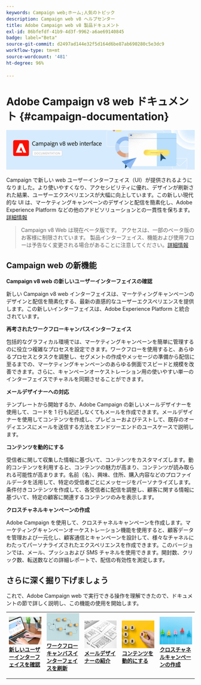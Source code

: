 ```yaml
---
keywords: Campaign web;ホーム;人気のトピック
description: Campaign web v8 ヘルプセンター
title: Adobe Campaign web v8 製品ドキュメント
exl-id: 86bfefdf-41b9-4d3f-9962-a6ae69140845
badge: label="Beta"
source-git-commit: d2497ad144e32f5d164d6be87ab690280c5e3dc9
workflow-type: tm+mt
source-wordcount: '481'
ht-degree: 96%

---
```


# Adobe Campaign v8 web ドキュメント {#campaign-documentation}

![](assets/do-not-localize/banner-documentationv8.png)

Campaign で新しい web ユーザーインターフェイス（UI）が提供されるようになりました。より使いやすくなり、アクセシビリティに優れ、デザインが刷新された結果、ユーザーエクスペリエンスが大幅に向上しています。この新しい現代的な UI は、マーケティングキャンペーンのデザインと配信を簡素化し、Adobe Experience Platform などの他のアドビソリューションとの一貫性を保ちます。[詳細情報](get-started/get-started.md)

>Campaign v8 Web は現在ベータ版です。 アクセスは、一部のベータ版のお客様に制限されています。 製品インターフェイス、機能および使用フローは予告なく変更される場合があることに注意してください。[詳細情報](rn/whats-new.md)

## Campaign web の新機能

**Campaign v8 web の新しいユーザーインターフェイスの確認**

新しい Campaign v8 web インターフェイスは、マーケティングキャンペーンのデザインと配信を簡素化する、最新の直感的なユーザーエクスペリエンスを提供します。この新しいインターフェイスは、Adobe Experience Platform と統合されています。

**再考されたワークフローキャンバスインターフェイス**

包括的なグラフィカル環境では、マーケティングキャンペーンを簡単に管理するのに役立つ複雑なプロセスを設定できます。ワークフローを使用すると、あらゆるプロセスとタスクを調整し、セグメントの作成やメッセージの準備から配信に至るまでの、マーケティングキャンペーンのあらゆる側面でスピードと規模を改善できます。さらに、キャンペーンオーケストレーション用の使いやすい単一のインターフェイスでチャネルを同期させることができます。

**メールデザイナーへの対応**

テンプレートから開始するか、Adobe Campaign の新しいメールデザイナーを使用して、コードを 1 行も記述しなくてもメールを作成できます。メールデザイナーを使用してコンテンツを作成し、プレビューおよびテストして、既存のオーディエンスにメールを送信する方法をエンドツーエンドのユースケースで説明します。

**コンテンツを動的にする**

受信者に関して収集した情報に基づいて、コンテンツをカスタマイズします。動的コンテンツを利用すると、コンテンツの魅力が高まり、コンテンツが読み取られる可能性が高まります。名前（名）、興味、住所、購入内容などのプロファイルデータを活用して、特定の受信者ごとにメッセージをパーソナライズします。条件付きコンテンツを作成して、各受信者に配信を調整し、顧客に関する情報に基づいて、特定の顧客に関連するコンテンツのみを表示します。

**クロスチャネルキャンペーンの作成**

Adobe Campaign を使用して、クロスチャネルキャンペーンを作成します。マーケティングキャンペーンオーケストレーション機能を使用すると、顧客データを管理および一元化し、顧客通信とキャンペーンを設計して、様々なチャネルにわたってパーソナライズされたエクスペリエンスを作成できます。このバージョンでは、メール、プッシュおよび SMS チャネルを使用できます。開封数、クリック数、転送数などの詳細レポートで、配信の有効性を測定します。

## さらに深く掘り下げましょう

これで、Adobe Campaign web で実行できる操作を理解できたので、ドキュメントの節で詳しく説明し、この機能の使用を開始します。

<table style="table-layout:fixed"><tr style="border: 0;">
<td>
<a href="get-started/user-interface.md">
<img alt="新しい UI" src="assets/do-not-localize/menu-ui.jpeg">
</a>
<div><a href="get-started/user-interface.md"><strong>新しいユーザーインターフェイスを確認</strong>
</div>
<p>
</td>
<td>
<a href="workflows/gs-workflows.md">
<img alt="検証" src="assets/do-not-localize/menu-workflows.jpeg">
</a>
<div>
<a href="workflows/gs-workflows.md"><strong>ワークフローキャンバスインターフェイスを刷新</strong></a>
</div>
<p>
</td>
<td>
<a href="content/get-started-email-designer.md">
<img alt="低頻度" src="assets/do-not-localize/menu-design.jpg">
</a>
<div>
<a href="content/get-started-email-designer.md"><strong>メールデザイナーの紹介</strong></a>
</div>
<p></td>
<td>
<a href="personalization/gs-personalization.md">
<img alt="オーディエンス" src="assets/do-not-localize/menu-dynamic.jpg">
</a>
<div>
<a href="personalization/gs-personalization.md"><strong>コンテンツを動的にする</strong></a>
</div>
<p>
</td>
<td>
<a href="campaigns/gs-campaigns.md">
<img alt="検証" src="assets/do-not-localize/menu-campaign.jpeg">
</a>
<div>
<a href="campaigns/gs-campaigns.md"><strong>クロスチャネルキャンペーンの作成</strong></a>
</div>
<p>
</td>
</tr></table>

<!--
<table style="table-layout:fixed">
<tr style="border: 0;"><td width="30%"><a href="get-started/user-interface.md">
<img alt="new UI" src="assets/do-not-localize/menu-ui.jpeg" width="150px">
</a></td><td>Discover Campaign Web new user interface, latest improvements, key capabilities. Learn how to use them to build cross-channel campaigns for your audiences. With its user-friendly features, Campaign helps you streamline personalized cross-channel campaign creation process, drive results, and gain a competitive edge.</td></tr>
<tr style="border: 0;"><td width="30%"><a href="get-started/user-interface.md">
<img alt="new UI" src="assets/do-not-localize/menu-workflows.jpeg" width="150px">
</a></td><td>Our comprehensive graphical canvas makes it easy for you to design processes such as segmentation, campaign execution, and more. With this advanced tool at your fingertips, you can streamline your workflow and elevate your campaigns.</td></tr>
<tr style="border: 0;"><td width="30%"><a href="get-started/user-interface.md">
<img alt="new UI" src="assets/do-not-localize/menu-design.jpg" width="150px">
</a></td><td>Start from a template, or use Adobe Campaign's new Email Designer to create emails without having to write a single line of code. Learn how to use the Email Designer to create your content, preview and test it, and send an email to an existing audience in an end-to-end use case.</td></tr>
<tr style="border: 0;"><td width="30%"><a href="get-started/user-interface.md">
<img alt="new UI" src="assets/do-not-localize/menu-dynamic.jpg" width="150px">
</a></td><td>Create conditional content to define dynamic personalization based on the recipient's profile, automatically replacing text blocks and images when certain conditions are met. This feature can take your campaigns to new heights and deliver highly targeted, personalized experiences to your audience</td></tr>
<tr style="border: 0;"><td width="30%"><a href="get-started/user-interface.md">
<img alt="new UI" src="assets/do-not-localize/menu-campaign.jpeg" width="150px">
</a></td><td>Adobe Campaign capabilities help you manage centralized customer data, design customer communications and campaigns, and create personalized experiences across different channels: Email, Push and SMS.</td></tr>
</table>
-->









